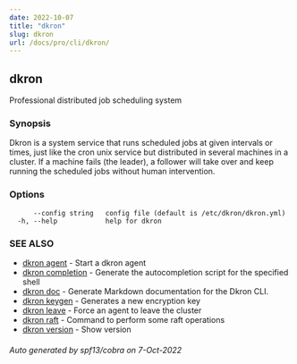 ```yaml
---
date: 2022-10-07
title: "dkron"
slug: dkron
url: /docs/pro/cli/dkron/
---
```

## dkron

Professional distributed job scheduling system

### Synopsis

Dkron is a system service that runs scheduled jobs at given intervals or times,
just like the cron unix service but distributed in several machines in a cluster.
If a machine fails (the leader), a follower will take over and keep running the scheduled jobs without human intervention.

### Options

```
      --config string   config file (default is /etc/dkron/dkron.yml)
  -h, --help            help for dkron
```

### SEE ALSO

* [dkron agent](/docs/pro/cli/dkron_agent/)	 - Start a dkron agent
* [dkron completion](/docs/pro/cli/dkron_completion/)	 - Generate the autocompletion script for the specified shell
* [dkron doc](/docs/pro/cli/dkron_doc/)	 - Generate Markdown documentation for the Dkron CLI.
* [dkron keygen](/docs/pro/cli/dkron_keygen/)	 - Generates a new encryption key
* [dkron leave](/docs/pro/cli/dkron_leave/)	 - Force an agent to leave the cluster
* [dkron raft](/docs/pro/cli/dkron_raft/)	 - Command to perform some raft operations
* [dkron version](/docs/pro/cli/dkron_version/)	 - Show version

###### Auto generated by spf13/cobra on 7-Oct-2022
